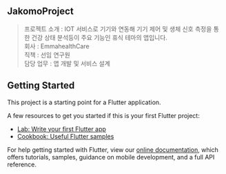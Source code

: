 ## JakomoProject  
> 프로젝트 소개 : IOT 서비스로 기기와 연동해 기기 제어 및 생체 신호 측정을 통한 건강 상태 분석등이 주요 기능인 휴식 테마의 앱입니다.  
> 회사 : EmmahealthCare  
> 직책 : 선임 연구원  
> 담당 업무 : 앱 개발 및 서비스 설계  


> 
## Getting Started

This project is a starting point for a Flutter application.

A few resources to get you started if this is your first Flutter project:

- [Lab: Write your first Flutter app](https://flutter.dev/docs/get-started/codelab)
- [Cookbook: Useful Flutter samples](https://flutter.dev/docs/cookbook)

For help getting started with Flutter, view our
[online documentation](https://flutter.dev/docs), which offers tutorials,
samples, guidance on mobile development, and a full API reference.
